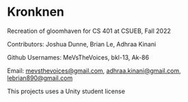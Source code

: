 # Kronknen
Recreation of gloomhaven for CS 401 at CSUEB, Fall 2022

Contributors: Joshua Dunne, Brian Le, Adhraa Kinani

Github Usernames: MeVsTheVoices, bkl-13, Ak-86

Email: mevsthevoices@gmail.com, adhraa.kinani@gmail.com, lebrian890@gmail.com

This projects uses a Unity student license

